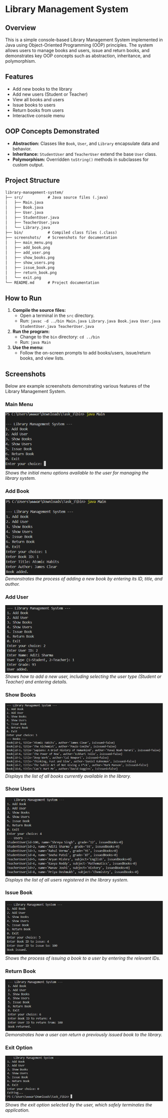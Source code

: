 # Library Management System

## Overview
This is a simple console-based Library Management System implemented in Java using Object-Oriented Programming (OOP) principles. The system allows users to manage books and users, issue and return books, and demonstrates key OOP concepts such as abstraction, inheritance, and polymorphism.

## Features
- Add new books to the library
- Add new users (Student or Teacher)
- View all books and users
- Issue books to users
- Return books from users
- Interactive console menu

## OOP Concepts Demonstrated
- **Abstraction:** Classes like `Book`, `User`, and `Library` encapsulate data and behavior.
- **Inheritance:** `StudentUser` and `TeacherUser` extend the base `User` class.
- **Polymorphism:** Overridden `toString()` methods in subclasses for custom output.

## Project Structure
```
library-management-system/
├── src/           # Java source files (.java)
│   ├── Main.java
│   ├── Book.java
│   ├── User.java
│   ├── StudentUser.java
│   ├── TeacherUser.java
│   └── Library.java
├── bin/           # Compiled class files (.class)
├── screenshots/   # Screenshots for documentation
│   ├── main_menu.png
│   ├── add_book.png
│   ├── add_user.png
│   ├── show_books.png
│   ├── show_users.png
│   ├── issue_book.png
│   ├── return_book.png
│   └── exit.png
└── README.md      # Project documentation
```

## How to Run
1. **Compile the source files:**
   - Open a terminal in the `src` directory.
   - Run: `javac -d ../bin Main.java Library.java Book.java User.java StudentUser.java TeacherUser.java`
2. **Run the program:**
   - Change to the `bin` directory: `cd ../bin`
   - Run: `java Main`
3. **Use the menu:**
   - Follow the on-screen prompts to add books/users, issue/return books, and view lists.

## Screenshots
Below are example screenshots demonstrating various features of the Library Management System.

### Main Menu
![Main Menu](screenshots/main_menu.png)
*Shows the initial menu options available to the user for managing the library system.*

### Add Book
![Add Book](screenshots/add_book.png)
*Demonstrates the process of adding a new book by entering its ID, title, and author.*

### Add User
![Add User](screenshots/add_user.png)
*Shows how to add a new user, including selecting the user type (Student or Teacher) and entering details.*

### Show Books
![Show Books](screenshots/show_books.png)
*Displays the list of all books currently available in the library.*

### Show Users
![Show Users](screenshots/show_users.png)
*Displays the list of all users registered in the library system.*

### Issue Book
![Issue Book](screenshots/issue_book.png)
*Shows the process of issuing a book to a user by entering the relevant IDs.*

### Return Book
![Return Book](screenshots/return_book.png)
*Demonstrates how a user can return a previously issued book to the library.*

### Exit Option
![Exit Option](screenshots/exit.png)
*Shows the exit option selected by the user, which safely terminates the application.*